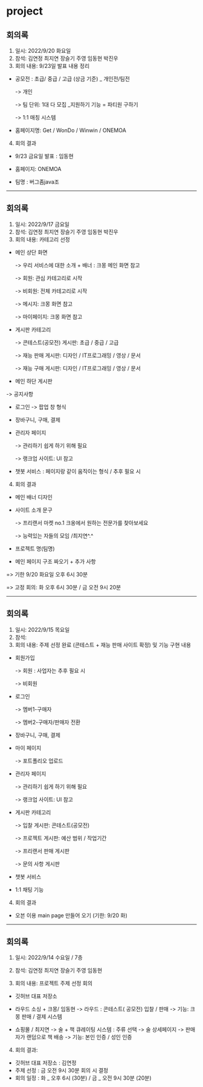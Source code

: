 # project

## 회의록

1. 일시: 2022/9/20 화요일
2. 참석: 김연정 최지연 장슬기 주영 임동현 박진우
3. 회의 내용: 9/23일 발표 내용 정리

- 공모전 : 초급/ 중급 / 고급  (상금 기준) _ 개인전/팀전

  -> 개인

  -> 팀 단위: 1대 다 모집 _지원하기 기능 = 파티원 구하기

  -> 1:1 매칭 시스템

- 홈페이지명: Get / WonDo / Winwin / ONEMOA
4. 회의 결과

- 9/23 금요일 발표 : 임동현

- 홈페이지: ONEMOA

- 팀명 :  버그좀java조

-----------------------------------------------------------------------

## 회의록

1. 일시: 2022/9/17 금요일
2. 참석: 김연정 최지연 장슬기 주영 임동현 박진우
3. 회의 내용: 카테고리 선정 

- 메인 상단 화면

  -> 우리 서비스에 대한 소개 + 배너 : 크몽 메인 화면 참고

  -> 회원: 관심 카테고리로 시작

  -> 비회원:  전체 카테고리로 시작

  -> 메시지: 크몽 화면 참고

  -> 마이페이지: 크몽 화면 참고

  
- 게시판 카테고리

  -> 콘테스트(공모전) 게시판: 초급 / 중급 / 고급 
  
  -> 재능 판매 게시판: 디자인 / IT프로그래밍 / 영상 / 문서 
  
  -> 재능 구매 게시판: 디자인 / IT프로그래밍 / 영상 / 문서 
  
-  메인 하단 게시판

  -> 공지사항

- 로그인 
  -> 팝업 창 형식

- 장바구니, 구매, 결제

- 관리자 페이지

  -> 관리하기 쉽게 하기 위해 필요
  
  -> 랭크업 사이트: UI 참고

- 챗봇 서비스 : 페이지랑 같이 움직이는 형식 / 추후 필요 시

4. 회의 결과

- 메인 배너 디자인 

- 사이트 소개 문구 

  -> 프리랜서 마켓 no.1 크옹에서 원하는 전문가를 찾아보세요
  
  -> 능력있는 자들의 모임  /최지연^.^
  
- 프로젝트 명(팀명)

- 메인 페이지 구조 짜오기 + 추가 사항 

=> 기한 9/20 화요일 오후 6시 30분

=> 고정 회의: 화 오후 6시 30분 / 금  오전 9시 20분

-----------------------------------------------------------------------

## 회의록

1. 일시: 2022/9/15 목요일
2. 참석:
3. 회의 내용: 주제 선정 완료 (콘테스트 + 재능 판매 사이트 확정) 및 기능 구현 내용

- 회원가입

  -> 회원 : 사업자는 추후 필요 시
  
  -> 비회원
  
- 로그인 

  -> 멤버1-구매자
  
  -> 멤버2-구매자/판매자 전환
  
- 장바구니, 구매, 결제

- 마이 페이지

  -> 포트폴리오 업로드
  
- 관리자 페이지

  -> 관리하기 쉽게 하기 위해 필요
  
  -> 랭크업 사이트: UI 참고
  
- 게시판 카테고리

  -> 입찰 게시판: 콘테스트(공모전)
  
  -> 프로젝트 게시판: 예산 범위 / 작업기간 
  
  -> 프리랜서 판매 게시판
  
  -> 문의 사항 게시판
  
- 챗봇 서비스

- 1:1 채팅 기능

4. 회의 결과
- 오븐 이용 main page 만들어 오기 (기한: 9/20 화)

-----------------------------------------------------------------------

## 회의록
1. 일시: 2022/9/14 수요일 / 7층 

2. 참석: 김연정 최지연 장슬기 주영 임동현

3. 회의 내용: 프로젝트 주제 선정 회의
- 깃허브 대표 저장소 

- 라우드 소싱 + 크몽/ 임동현
-> 라우드 : 콘테스트( 공모전) 입찰 / 판매
-> 기능: 크몽 판매 / 결제 시스템

-  쇼핑몰 / 최지연
-> 술 + 책 큐레이팅 시스템 : 주류 선택 -> 술 상세페이지 -> 판매자가 랜덤으로 책 배송
-> 기능: 본인 인증 / 성인 인증

4. 회의 결과:
- 깃허브 대표 저장소 : 김연정
- 주제 선정 : 금 오전 9시 30분 회의 시 결정
- 회의 일정 : 화 _ 오후 6시 (30분) / 금 _ 오전 9시 30분  (20분)
